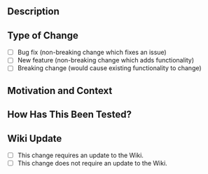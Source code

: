 <!--       PULL REQUESTS CREATED NOT USING ONE OF THE BELOW         --->
<!--      ISSUE TEMPLATES WILL BE CLOSED WITHOUT ANY RESPONSE       --->
<!--       PULL REQUESTS CREATED NOT USING ONE OF THE BELOW         --->
<!--      ISSUE TEMPLATES WILL BE CLOSED WITHOUT ANY RESPONSE       --->
<!--       PULL REQUESTS CREATED NOT USING ONE OF THE BELOW         --->
<!--      ISSUE TEMPLATES WILL BE CLOSED WITHOUT ANY RESPONSE       --->
<!--       PULL REQUESTS CREATED NOT USING ONE OF THE BELOW         --->
<!--      ISSUE TEMPLATES WILL BE CLOSED WITHOUT ANY RESPONSE       --->


<!--
 Please make all PRs to the dev branch. The dev branch will be
 periodically pulled into the master branch. This allows time for
 the changes and documentation to be tested before being exposed to
 a wider population.
--->

## Description
<!-- In detail, describe what your PR adds to PokeAlarm -->

## Type of Change
<!-- Place a single 'x' into the correct box, ex: [x] -->
- [ ] Bug fix (non-breaking change which fixes an issue)
- [ ] New feature (non-breaking change which adds functionality)
- [ ] Breaking change (would cause existing functionality to change)

## Motivation and Context
<!---
 Why is this change required? What problem does it solve?
 If it fixes an open issue, please link to the issue here.
-->

## How Has This Been Tested?
<!---
 Please describe in detail how you tested your changes. Make sure to
 describe what tests you have performed, your testing environment,
 and if you have used this in a production setting. Please add
 screenshots if appropriate.
-->

## Wiki Update
<!--
 Does this feature require an update to the wiki? If so, please submit
 the required change to https://github.com/RocketMap/PokeAlarmWiki.
 If your feature requires a wiki update, you may submit it for review
 but it will not be accepted until the wiki update is complete.
--->
- [ ] This change requires an update to the Wiki.
- [ ] This change does not require an update to the Wiki.